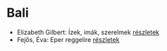 # Bali

- Elizabeth Gilbert: Ízek, imák, szerelmek [részletek](_details/Elizabeth%20Gilbert.md#id_802)
- Fejős, Éva: Eper reggelire [részletek](_details/Fej%C5%91s%2C%20%C3%89va.md#id_17)